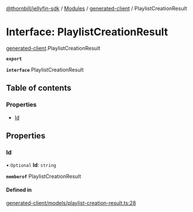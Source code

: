 [@thornbill/jellyfin-sdk](../README.md) / [Modules](../modules.md) / [generated-client](../modules/generated_client.md) / PlaylistCreationResult

# Interface: PlaylistCreationResult

[generated-client](../modules/generated_client.md).PlaylistCreationResult

**`export`**

**`interface`** PlaylistCreationResult

## Table of contents

### Properties

- [Id](generated_client.PlaylistCreationResult.md#id)

## Properties

### Id

• `Optional` **Id**: `string`

**`memberof`** PlaylistCreationResult

#### Defined in

[generated-client/models/playlist-creation-result.ts:28](https://github.com/jellyfin/jellyfin-sdk-typescript/blob/fa599ae/src/generated-client/models/playlist-creation-result.ts#L28)
